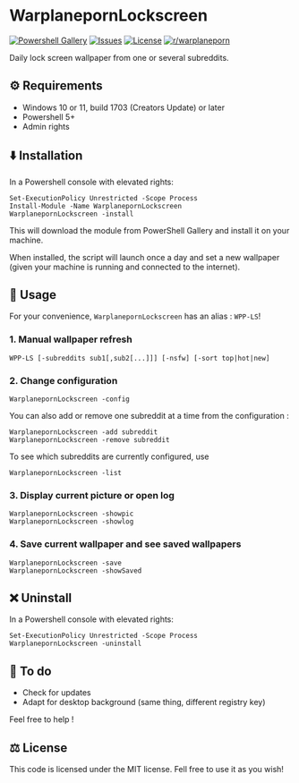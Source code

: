 # WarplanepornLockscreen

[![Powershell Gallery](https://img.shields.io/powershellgallery/v/WarplanepornLockscreen?style=flat-square)](https://www.powershellgallery.com/packages/WarplanepornLockscreen)
[![Issues](https://img.shields.io/github/issues/viccol961/warplaneporn-lockscreen?style=flat-square)](https://github.com/viccol961/warplaneporn-lockscreen/issues)
[![License](https://img.shields.io/github/license/viccol961/warplaneporn-lockscreen?style=flat-square)](https://github.com/viccol961/warplaneporn-lockscreen/blob/master/LICENSE)
[![r/warplaneporn](https://img.shields.io/static/v1?label=r/&message=warplaneporn&color=informational&style=flat-square)](https://reddit.com/r/warplaneporn)

Daily lock screen wallpaper from one or several subreddits.

## ⚙️ Requirements

* Windows 10 or 11, build 1703 (Creators Update) or later
* Powershell 5+
* Admin rights

## ⬇️ Installation

In a Powershell console with elevated rights:

```[powershell]
Set-ExecutionPolicy Unrestricted -Scope Process
Install-Module -Name WarplanepornLockscreen
WarplanepornLockscreen -install
```

This will download the module from PowerShell Gallery and install it on your machine.

When installed, the script will launch once a day and set a new wallpaper (given your machine is running and connected to the internet).

## 🔨 Usage

For your convenience, `WarplanepornLockscreen` has an alias : `WPP-LS`!

### 1. Manual wallpaper refresh

```[batch]
WPP-LS [-subreddits sub1[,sub2[...]]] [-nsfw] [-sort top|hot|new]
```

### 2. Change configuration

```[batch]
WarplanepornLockscreen -config
```

You can also add or remove one subreddit at a time from the configuration :

```[batch]
WarplanepornLockscreen -add subreddit
WarplanepornLockscreen -remove subreddit
```

To see which subreddits are currently configured, use

```[batch]
WarplanepornLockscreen -list
```

### 3. Display current picture or open log

```[batch]
WarplanepornLockscreen -showpic
WarplanepornLockscreen -showlog
```

### 4. Save current wallpaper and see saved wallpapers

```[batch]
WarplanepornLockscreen -save
WarplanepornLockscreen -showSaved
```

## ❌ Uninstall

In a Powershell console with elevated rights:

```[batch]
Set-ExecutionPolicy Unrestricted -Scope Process
WarplanepornLockscreen -uninstall
```

## 📃 To do

* Check for updates
* Adapt for desktop background (same thing, different registry key)

Feel free to help !

## ⚖️ License

This code is licensed under the MIT license. Fell free to use it as you wish!
